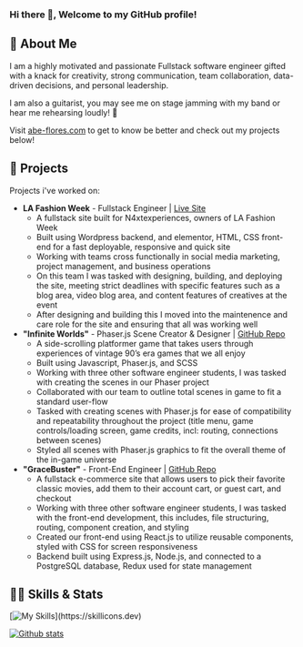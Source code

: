 ### Hi there 👋, Welcome to my GitHub profile! 

## 💬 About Me 
I am a highly motivated and passionate Fullstack software engineer gifted with a knack for creativity, strong communication, team collaboration, data-driven decisions, and personal leadership. 

I am also a guitarist, you may see me on stage jamming with my band or hear me rehearsing loudly! 🎸

Visit [abe-flores.com](https://abe-flores.com/) to get to know be better and check out my projects below!

## 🚀 Projects
Projects i've worked on: 

- **LA Fashion Week** - Fullstack Engineer | [Live Site](https://lafw.net/)
    * A fullstack site built for N4xtexperiences, owners of LA Fashion Week
    * Built using Wordpress backend, and elementor, HTML, CSS front-end for a fast deployable, responsive and quick site
    * Working with teams cross functionally in social media marketing, project management, and business operations
    * On this team I was tasked with designing, building, and deploying the site, meeting strict deadlines with specific features such as a blog area, video blog area, and content features of creatives at the event
    * After designing and building this I moved into the maintenence and care role for the site and ensuring that all was working well 
- **"Infinite Worlds"** - Phaser.js Scene Creator & Designer | [GitHub Repo](https://github.com/Infinite-Worlds-FSA/Infinite-Worlds)
    * A side-scrolling platformer game that takes users through experiences of vintage 90’s era games that we all enjoy
    * Built using Javascript, Phaser.js, and SCSS
    * Working with three other software engineer students, I was tasked with creating the scenes in our Phaser project
    * Collaborated with our team to outline total scenes in game to fit a standard user-flow
    * Tasked with creating scenes with Phaser.js for ease of compatibility and repeatability throughout the project (title
    menu, game controls/loading screen, game credits, incl: routing, connections between scenes)
    * Styled all scenes with Phaser.js graphics to fit the overall theme of the in-game universe
- **"GraceBuster"** - Front-End Engineer | [GitHub Repo](https://github.com/orgs/GraceShopper-Team-GraceBuster/repositories) 
    * A fullstack e-commerce site that allows users to pick their favorite classic movies,
    add them to their account cart, or guest cart, and checkout
    * Working with three other software engineer students, I was tasked with the front-end development, this includes, file structuring, routing, component creation, and styling
    * Created our front-end using React.js to utilize reusable components, styled with
    CSS for screen responsiveness
    * Backend built using Express.js, Node.js, and connected to a PostgreSQL database, Redux used for state management
    
## 👨‍💻 Skills & Stats

[![My Skills](https://skillicons.dev/icons?i=js,html,css,tailwind,git,nodejs,postgres,react,nextjs,redux,sequelize,)](https://skillicons.dev)

[![Github stats](https://github-readme-stats.vercel.app/api?username=atmcpnk&count_private=true&show_icons=true&theme=dracula)](https://github.com/atmcpnk)


<!--
**atmcpnk/atmcpnk** is a ✨ _special_ ✨ repository because its `README.md` (this file) appears on your GitHub profile.

Here are some ideas to get you started:

- 🔭 I’m currently working on ...
- 🌱 I’m currently learning ...
- 👯 I’m looking to collaborate on ...
- 🤔 I’m looking for help with ...
- 💬 Ask me about ...
- 📫 How to reach me: ...
- 😄 Pronouns: ...
- ⚡ Fun fact: ...
-->
